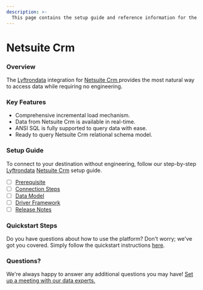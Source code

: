 ```yaml
---
description: >-
  This page contains the setup guide and reference information for the Netsuite Crm source connector.
---
```


# Netsuite Crm

### Overview

The [Lyftrondata](https://www.lyftrondata.com/) integration for [Netsuite Crm](https://www.lyftrondata.com/integration/netsuite-crm/)[ ](https://www.lyftrondata.com/integration/netsuite-crm/)provides the most natural way to access data while requiring no engineering.

### Key Features

* Comprehensive incremental load mechanism.
* Data from Netsuite Crm is available in real-time.&#x20;
* ANSI SQL is fully supported to query data with ease.
* Ready to query Netsuite Crm relational schema model.

### Setup Guide

To connect to your destination without engineering, follow our step-by-step [Lyftrondata](https://www.lyftrondata.com/)  [Netsuite Crm](https://www.lyftrondata.com/integration/netsuite-crm/) setup guide.

* [ ] [Prerequisite](../../sales-analytics/netsuite-crm/prerequisite.md)
* [ ] [Connection Steps](../../sales-analytics/netsuite-crm/connection-steps.md)
* [ ] [Data Model](../../sales-analytics/netsuite-crm/data-model/)
* [ ] [Driver Framework](../../sales-analytics/netsuite-crm/driver-framework/)
* [ ] [Release Notes](../../sales-analytics/netsuite-crm/release-notes.md)

### Quickstart Steps

Do you have questions about how to use the platform? Don't worry; we've got you covered. Simply follow the quickstart instructions [here](../../../quickstart-steps.md).

### Questions? <a href="#questions" id="questions"></a>

We're always happy to answer any additional questions you may have! [Set up a meeting with our data experts.](https://www.lyftrondata.com/book-a-meeting/)

